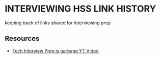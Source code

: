 # INTERVIEWING HSS LINK HISTORY

keeping track of links shared for interviewing prep

## Resources

- [Tech Interview Prep is garbage YT Video](https://www.youtube.com/watch?v=0Z9RW_hhUT4)
